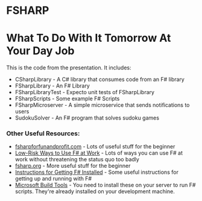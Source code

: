 # FSHARP
# What To Do With It Tomorrow At Your Day Job

This is the code from the presentation. It includes:

 * CSharpLibrary - A C# library that consumes code from an F# library
 * FSharpLibrary - An F# Library
 * FSharpLibraryTest - Expecto unit tests of FSharpLibrary
 * FSharpScripts - Some example F# Scripts
 * FSharpMicroserver - A simple microservice that sends notifications to users
 * SudokuSolver - An F# program that solves sudoku games

### Other Useful Resources:

 * [fsharpforfunandprofit.com](http://fsharpforfunandprofit.com) - Lots of useful stuff for the beginner
 * [Low-Risk Ways to Use F# at Work](http://fsharpforfunandprofit.com/posts/low-risk-ways-to-use-fsharp-at-work/) - Lots of ways you can use F# at work without threatening the status quo too badly
 * [fsharp.org](http://fsharp.org/) - More useful stuff for the beginner
 * [Instructions for Getting F# Installed](https://fsharp.org/use/windows/) - Some useful instructions for getting up and running with F#
 * [Microsoft Build Tools](https://visualstudio.microsoft.com/downloads/#build-tools-for-visual-studio-2017) - You need to install these on your server to run F# scripts. They're already installed on your development machine.
 